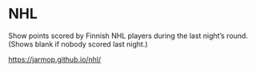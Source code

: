 # NHL

Show points scored by Finnish NHL players during the last night’s round. (Shows blank if nobody scored last night.)

https://jarmop.github.io/nhl/
